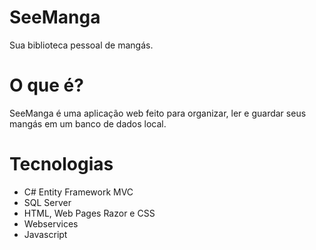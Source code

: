 # SeeManga
Sua biblioteca pessoal de mangás.

# O que é?
SeeManga é uma aplicação web feito para organizar, ler e guardar seus mangás em um banco de dados local.

# Tecnologias
- C# Entity Framework MVC
- SQL Server
- HTML, Web Pages Razor e CSS 
- Webservices
- Javascript





